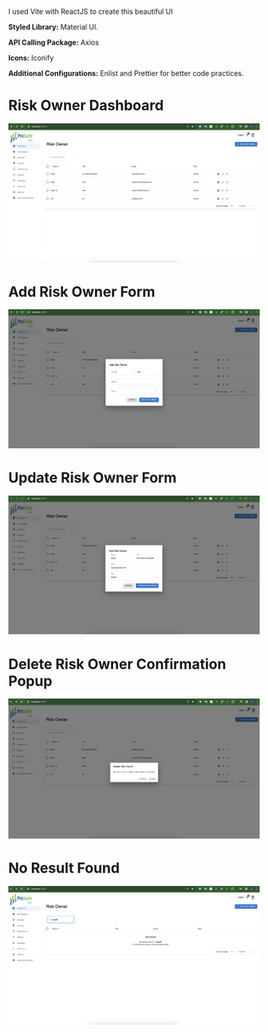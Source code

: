 <p> I used Vite with ReactJS to create this beautiful UI </p>

<b>Styled Library:</b> <span>Material UI.</span>

<b>API Calling Package:</b> <span>Axios</span>

<b>Icons:</b> <span>Iconify</span>

<b>Additional Configurations:</b> <span>Enlist and Prettier for better code practices.</span>

<h1>Risk Owner Dashboard</h1>

<img src="/public/preview/dashboard.png" alt="Risk Owner Dashboard Preview">

<h1>Add Risk Owner Form</h1>

<img src="/public/preview/add-risk-owner.png" alt="Add Risk Owner Form Preview">

<h1>Update Risk Owner Form</h1>

<img src="/public/preview/update-risk-owner.png" alt="Update Risk Owner Form Preview">

<h1>Delete Risk Owner Confirmation Popup</h1>

<img src="/public/preview/delete-risk-owner.png" alt="Delete Risk Owner Confirmation Popup Preview">

<h1>No Result Found</h1>

<img src="/public/preview/no-result-found.png" alt="No Result Found Preview">
